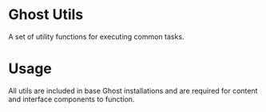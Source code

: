 # Ghost Utils
A set of utility functions for executing common tasks. 

# Usage
All utils are included in base Ghost installations and are required for content and interface components to function.
